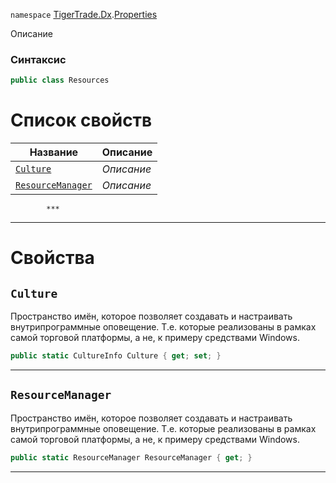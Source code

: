 
`namespace` [TigerTrade.Dx](../../TigerTrade.Dx.md).[Properties](../../TigerTrade.Dx/Properties.md)


Описание

### Синтаксис
```csharp
public class Resources
```


# Список свойств
| Название | Описание |
| --- | --- |
| [`Culture`](#Culture-p) | *Описание* |
| [`ResourceManager`](#ResourceManager-p) | *Описание* |




            ***  
 ***  
# Свойства

## `Culture`<a href="Culture-p" id="Culture-p"></a>
Пространство имён, которое позволяет создавать и настраивать внутрипрограммные оповещение. Т.е. которые реализованы в рамках самой торговой платформы, а не, к примеру средствами Windows.

```csharp
public static CultureInfo Culture { get; set; }
```  
***

## `ResourceManager`<a href="ResourceManager-p" id="ResourceManager-p"></a>
Пространство имён, которое позволяет создавать и настраивать внутрипрограммные оповещение. Т.е. которые реализованы в рамках самой торговой платформы, а не, к примеру средствами Windows.

```csharp
public static ResourceManager ResourceManager { get; }
```  
***

